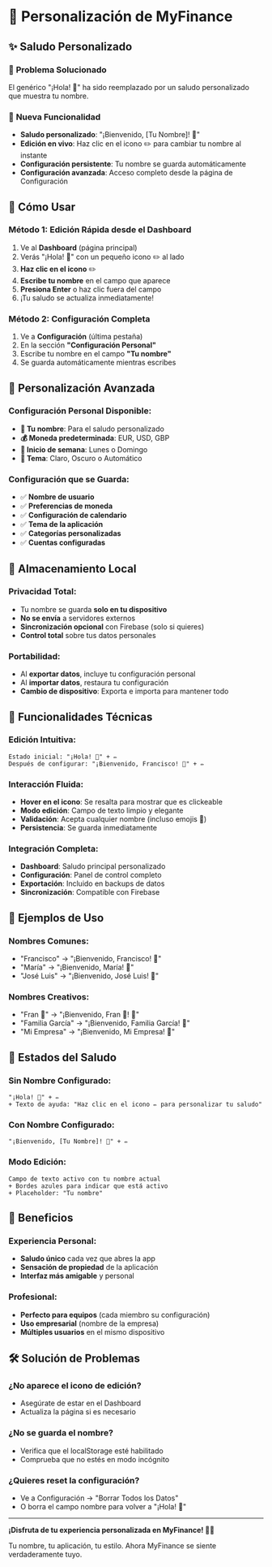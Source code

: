 # 👤 Personalización de MyFinance

## ✨ Saludo Personalizado

### 🎯 **Problema Solucionado**
El genérico "¡Hola! 👋" ha sido reemplazado por un saludo personalizado que muestra tu nombre.

### 🚀 **Nueva Funcionalidad**
- **Saludo personalizado**: "¡Bienvenido, [Tu Nombre]! 👋"
- **Edición en vivo**: Haz clic en el icono ✏️ para cambiar tu nombre al instante
- **Configuración persistente**: Tu nombre se guarda automáticamente
- **Configuración avanzada**: Acceso completo desde la página de Configuración

## 📱 **Cómo Usar**

### **Método 1: Edición Rápida desde el Dashboard**
1. Ve al **Dashboard** (página principal)
2. Verás "¡Hola! 👋" con un pequeño icono ✏️ al lado
3. **Haz clic en el icono** ✏️
4. **Escribe tu nombre** en el campo que aparece
5. **Presiona Enter** o haz clic fuera del campo
6. ¡Tu saludo se actualiza inmediatamente!

### **Método 2: Configuración Completa**
1. Ve a **Configuración** (última pestaña)
2. En la sección **"Configuración Personal"**
3. Escribe tu nombre en el campo **"Tu nombre"**
4. Se guarda automáticamente mientras escribes

## 🎨 **Personalización Avanzada**

### **Configuración Personal Disponible:**
- **👤 Tu nombre**: Para el saludo personalizado
- **💰 Moneda predeterminada**: EUR, USD, GBP
- **📅 Inicio de semana**: Lunes o Domingo
- **🎨 Tema**: Claro, Oscuro o Automático

### **Configuración que se Guarda:**
- ✅ **Nombre de usuario**
- ✅ **Preferencias de moneda**
- ✅ **Configuración de calendario**
- ✅ **Tema de la aplicación**
- ✅ **Categorías personalizadas**
- ✅ **Cuentas configuradas**

## 💾 **Almacenamiento Local**

### **Privacidad Total:**
- Tu nombre se guarda **solo en tu dispositivo**
- **No se envía** a servidores externos
- **Sincronización opcional** con Firebase (solo si quieres)
- **Control total** sobre tus datos personales

### **Portabilidad:**
- Al **exportar datos**, incluye tu configuración personal
- Al **importar datos**, restaura tu configuración
- **Cambio de dispositivo**: Exporta e importa para mantener todo

## 🔧 **Funcionalidades Técnicas**

### **Edición Intuitiva:**
```
Estado inicial: "¡Hola! 👋" + ✏️
Después de configurar: "¡Bienvenido, Francisco! 👋" + ✏️
```

### **Interacción Fluida:**
- **Hover en el icono**: Se resalta para mostrar que es clickeable
- **Modo edición**: Campo de texto limpio y elegante
- **Validación**: Acepta cualquier nombre (incluso emojis 🎉)
- **Persistencia**: Se guarda inmediatamente

### **Integración Completa:**
- **Dashboard**: Saludo principal personalizado
- **Configuración**: Panel de control completo
- **Exportación**: Incluido en backups de datos
- **Sincronización**: Compatible con Firebase

## 📝 **Ejemplos de Uso**

### **Nombres Comunes:**
- "Francisco" → "¡Bienvenido, Francisco! 👋"
- "María" → "¡Bienvenido, María! 👋"
- "José Luis" → "¡Bienvenido, José Luis! 👋"

### **Nombres Creativos:**
- "Fran 🚀" → "¡Bienvenido, Fran 🚀! 👋"
- "Familia García" → "¡Bienvenido, Familia García! 👋"
- "Mi Empresa" → "¡Bienvenido, Mi Empresa! 👋"

## 🔄 **Estados del Saludo**

### **Sin Nombre Configurado:**
```
"¡Hola! 👋" + ✏️
+ Texto de ayuda: "Haz clic en el icono ✏️ para personalizar tu saludo"
```

### **Con Nombre Configurado:**
```
"¡Bienvenido, [Tu Nombre]! 👋" + ✏️
```

### **Modo Edición:**
```
Campo de texto activo con tu nombre actual
+ Bordes azules para indicar que está activo
+ Placeholder: "Tu nombre"
```

## 🎯 **Beneficios**

### **Experiencia Personal:**
- **Saludo único** cada vez que abres la app
- **Sensación de propiedad** de la aplicación
- **Interfaz más amigable** y personal

### **Profesional:**
- **Perfecto para equipos** (cada miembro su configuración)
- **Uso empresarial** (nombre de la empresa)
- **Múltiples usuarios** en el mismo dispositivo

## 🛠️ **Solución de Problemas**

### **¿No aparece el icono de edición?**
- Asegúrate de estar en el Dashboard
- Actualiza la página si es necesario

### **¿No se guarda el nombre?**
- Verifica que el localStorage esté habilitado
- Comprueba que no estés en modo incógnito

### **¿Quieres reset la configuración?**
- Ve a Configuración → "Borrar Todos los Datos"
- O borra el campo nombre para volver a "¡Hola! 👋"

---

**¡Disfruta de tu experiencia personalizada en MyFinance! 👤✨**

Tu nombre, tu aplicación, tu estilo. Ahora MyFinance se siente verdaderamente tuyo. 